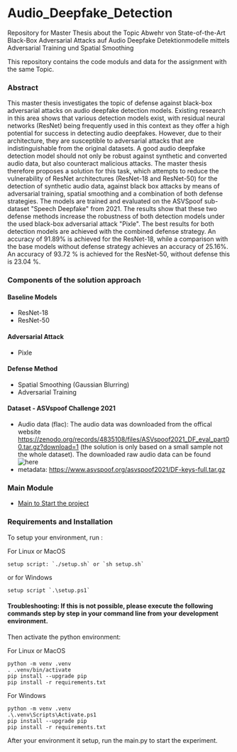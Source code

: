 # Audio_Deepfake_Detection
Repository for Master Thesis about the Topic Abwehr von State-of-the-Art Black-Box Adversarial Attacks auf Audio Deepfake Detektionmodelle mittels Adversarial Training und Spatial Smoothing

This repository contains the code moduls and data for the assignment with the same Topic.

### Abstract

This master thesis investigates the topic of defense against black-box adversarial attacks on audio deepfake detection models. Existing research in this area shows that various detection models exist, with residual neural networks (ResNet) being frequently used in this context as they offer a high potential for success in detecting audio deepfakes. However, due to their architecture, they are susceptible to adversarial attacks that are indistinguishable from the original datasets. A good audio deepfake detection model should not only be robust against synthetic and converted audio data, but also counteract malicious attacks.
The master thesis therefore proposes a solution for this task, which attempts to reduce the vulnerability of ResNet architectures (ResNet-18 and ResNet-50) for the detection of synthetic audio data, against black box attacks by means of adversarial training, spatial smoothing and a combination of both defense strategies. The models are trained and evaluated on the ASVSpoof sub-dataset "Speech Deepfake" from 2021. The results show that these two defense methods increase the robustness of both detection models under the used black-box adversarial attack "Pixle". The best results for both detection models are achieved with the combined defense strategy. An accuracy of 91.89% is achieved for the ResNet-18, while a comparison with the base models without defense strategy achieves an accuracy of 25.16%. An accuracy of 93.72 % is achieved for the ResNet-50, without defense this is 23.04 %.

### Components of the solution approach

#### Baseline Models
- ResNet-18
- ResNet-50

#### Adversarial Attack 
- Pixle

#### Defense Method
- Spatial Smoothing (Gaussian Blurring)
- Adversarial Training

#### Dataset - ASVspoof Challenge 2021
- Audio data (flac): The audio data was downloaded from the offical website https://zenodo.org/records/4835108/files/ASVspoof2021_DF_eval_part00.tar.gz?download=1 (the solution is only based on a small sample not the whole dataset). The downloaded raw audio data can be found ![here](data/flac)
- metadata: https://www.asvspoof.org/asvspoof2021/DF-keys-full.tar.gz 

### Main Module
-  [Main to Start the project](https://github.com/Kim-Kristin/Audio_Deepfake_Detection/blob/main/src/main.py)


### Requirements and Installation
To setup your environment, run :

For Linux or MacOS
```
setup script: `./setup.sh` or `sh setup.sh`

```
or for Windows
```
setup script `.\setup.ps1`
```

#### Troubleshooting: If this is not possible, please execute the following commands step by step in your command line from your development environment.
Then activate the python environment:

For Linux or MacOS

```
python -m venv .venv
. .venv/bin/activate
pip install --upgrade pip
pip install -r requirements.txt
```

For Windows
```
python -m venv .venv
.\.venv\Scripts\Activate.ps1
pip install --upgrade pip
pip install -r requirements.txt
```
After your environment it setup, run the main.py to start the experiment.

